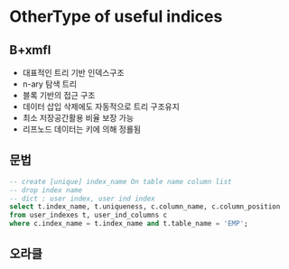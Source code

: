 # OtherType of useful indices
## B+xmfl
- 대표적인 트리 기반 인덱스구조
- n-ary 탐색 트리
- 블록 기반의 접근 구조
- 데이터 삽입 삭제에도 자동적으로 트리 구조유지
- 최소 저장공간활용 비율 보장 가능
- 리프노드 데이터는 키에 의해 정룔됨
## 문법
```sql
-- create [unique] index_name On table name column list
-- drop index name
-- dict : user index, user ind index
select t.index_name, t.uniqueness, c.column_name, c.column_position
from user_indexes t, user_ind_columns c
where c.index_name = t.index_name and t.table_name = 'EMP';
```

## 오라클 